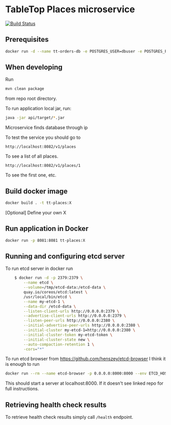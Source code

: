 # TableTop Places microservice
[![Build Status](https://travis-ci.org/TableTopLtd/tt-orders.svg?branch=master)](https://travis-ci.org/TableTopLtd/tt-orders)
## Prerequisites

```bash
docker run -d --name tt-orders-db -e POSTGRES_USER=dbuser -e POSTGRES_PASSWORD=postgres -e POSTGRES_DB=order -p 5434:5432 postgres:latest
```

## When developing

Run
```bash
mvn clean package
```
from repo root directory.

To run application local jar, run:
```bash
java -jar api/target/*.jar
```

Microservice finds database through ip

To test the service you should go to
```
http://localhost:8082/v1/places
```
To see a list of all places.

```
http://localhost:8082/v1/places/1
```
To see the first one, etc.

## Build docker image
```bash
docker build . -t tt-places:X
```

[Optional] Define your own X

## Run application in Docker
```bash
docker run -p 8081:8081 tt-places:X
```


## Running and configuring etcd server

To run etcd server in docker run
```bash
    $ docker run -d -p 2379:2379 \
        --name etcd \
        --volume=/tmp/etcd-data:/etcd-data \
        quay.io/coreos/etcd:latest \
        /usr/local/bin/etcd \
        --name my-etcd-1 \
        --data-dir /etcd-data \
        --listen-client-urls http://0.0.0.0:2379 \
        --advertise-client-urls http://0.0.0.0:2379 \
        --listen-peer-urls http://0.0.0.0:2380 \
        --initial-advertise-peer-urls http://0.0.0.0:2380 \
        --initial-cluster my-etcd-1=http://0.0.0.0:2380 \
        --initial-cluster-token my-etcd-token \
        --initial-cluster-state new \
        --auto-compaction-retention 1 \
        -cors="*"
   ```
   
To run etcd browser from https://github.com/henszey/etcd-browser I think it is enough to run
```bash
docker run --rm --name etcd-browser -p 0.0.0.0:8000:8000 --env ETCD_HOST=10.10.0.1 --env AUTH_PASS=doe -t -i etcd-browser   
```
This should start a server at localhost:8000. If it doesn't see linked repo for full instructions.
   
   
## Retrieving health check results

To retrieve health check results simply call `/health` endpoint. 